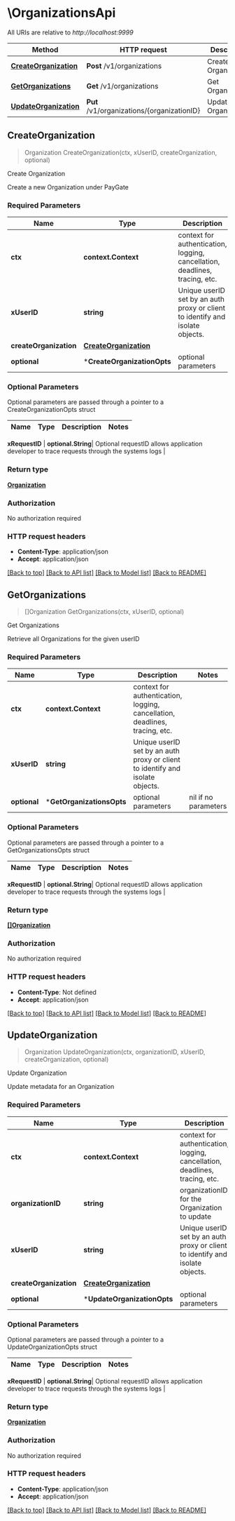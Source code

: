 # \OrganizationsApi

All URIs are relative to *http://localhost:9999*

Method | HTTP request | Description
------------- | ------------- | -------------
[**CreateOrganization**](OrganizationsApi.md#CreateOrganization) | **Post** /v1/organizations | Create Organization
[**GetOrganizations**](OrganizationsApi.md#GetOrganizations) | **Get** /v1/organizations | Get Organizations
[**UpdateOrganization**](OrganizationsApi.md#UpdateOrganization) | **Put** /v1/organizations/{organizationID} | Update Organization



## CreateOrganization

> Organization CreateOrganization(ctx, xUserID, createOrganization, optional)

Create Organization

Create a new Organization under PayGate

### Required Parameters


Name | Type | Description  | Notes
------------- | ------------- | ------------- | -------------
**ctx** | **context.Context** | context for authentication, logging, cancellation, deadlines, tracing, etc.
**xUserID** | **string**| Unique userID set by an auth proxy or client to identify and isolate objects. | 
**createOrganization** | [**CreateOrganization**](CreateOrganization.md)|  | 
 **optional** | ***CreateOrganizationOpts** | optional parameters | nil if no parameters

### Optional Parameters

Optional parameters are passed through a pointer to a CreateOrganizationOpts struct


Name | Type | Description  | Notes
------------- | ------------- | ------------- | -------------


 **xRequestID** | **optional.String**| Optional requestID allows application developer to trace requests through the systems logs | 

### Return type

[**Organization**](Organization.md)

### Authorization

No authorization required

### HTTP request headers

- **Content-Type**: application/json
- **Accept**: application/json

[[Back to top]](#) [[Back to API list]](../README.md#documentation-for-api-endpoints)
[[Back to Model list]](../README.md#documentation-for-models)
[[Back to README]](../README.md)


## GetOrganizations

> []Organization GetOrganizations(ctx, xUserID, optional)

Get Organizations

Retrieve all Organizations for the given userID

### Required Parameters


Name | Type | Description  | Notes
------------- | ------------- | ------------- | -------------
**ctx** | **context.Context** | context for authentication, logging, cancellation, deadlines, tracing, etc.
**xUserID** | **string**| Unique userID set by an auth proxy or client to identify and isolate objects. | 
 **optional** | ***GetOrganizationsOpts** | optional parameters | nil if no parameters

### Optional Parameters

Optional parameters are passed through a pointer to a GetOrganizationsOpts struct


Name | Type | Description  | Notes
------------- | ------------- | ------------- | -------------

 **xRequestID** | **optional.String**| Optional requestID allows application developer to trace requests through the systems logs | 

### Return type

[**[]Organization**](Organization.md)

### Authorization

No authorization required

### HTTP request headers

- **Content-Type**: Not defined
- **Accept**: application/json

[[Back to top]](#) [[Back to API list]](../README.md#documentation-for-api-endpoints)
[[Back to Model list]](../README.md#documentation-for-models)
[[Back to README]](../README.md)


## UpdateOrganization

> Organization UpdateOrganization(ctx, organizationID, xUserID, createOrganization, optional)

Update Organization

Update metadata for an Organization

### Required Parameters


Name | Type | Description  | Notes
------------- | ------------- | ------------- | -------------
**ctx** | **context.Context** | context for authentication, logging, cancellation, deadlines, tracing, etc.
**organizationID** | **string**| organizationID for the Organization to update | 
**xUserID** | **string**| Unique userID set by an auth proxy or client to identify and isolate objects. | 
**createOrganization** | [**CreateOrganization**](CreateOrganization.md)|  | 
 **optional** | ***UpdateOrganizationOpts** | optional parameters | nil if no parameters

### Optional Parameters

Optional parameters are passed through a pointer to a UpdateOrganizationOpts struct


Name | Type | Description  | Notes
------------- | ------------- | ------------- | -------------



 **xRequestID** | **optional.String**| Optional requestID allows application developer to trace requests through the systems logs | 

### Return type

[**Organization**](Organization.md)

### Authorization

No authorization required

### HTTP request headers

- **Content-Type**: application/json
- **Accept**: application/json

[[Back to top]](#) [[Back to API list]](../README.md#documentation-for-api-endpoints)
[[Back to Model list]](../README.md#documentation-for-models)
[[Back to README]](../README.md)

